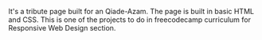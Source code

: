  It's a tribute page built for an Qiade-Azam. The page is built in basic HTML and CSS. This is one of the projects to do in freecodecamp curriculum for Responsive Web Design section.
